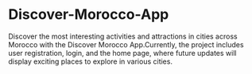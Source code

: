 # Discover-Morocco-App
Discover the most interesting activities and attractions in cities across Morocco with the Discover Morocco App.Currently, the project includes user registration, login, and the home page, where future updates will display exciting places to explore in various cities.
